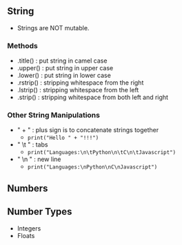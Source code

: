 <!--
.. title: Variables and Simple Data Types
.. slug: 02-variables-and-simple-data-types
.. date: 2016-08-30 13:58:19 UTC+08:00
.. tags: python-crash-course, variables, simple-data-types
.. category:
.. link:
.. description:
.. type: text
-->

## String ##
- Strings are NOT mutable.  
### Methods ###
- .title() : put string in camel case
- .upper() : put string in upper case
- .lower() : put string in lower case
- .rstrip() : stripping whitespace from the right
- .lstrip() : stripping whitespace from the left
- .strip() : stripping whitespace from both left and right

### Other String Manipulations ###
- " + " : plus sign is to concatenate strings together
    - ```print("Hello " + "!!!")```
- " \t " : tabs
    - ```print("Languages:\n\tPython\n\tC\n\tJavascript")```
- " \n " : new line
    - ```print("Languages:\nPython\nC\nJavascript")```

## Numbers  ##
## Number Types  ##
- Integers
- Floats
